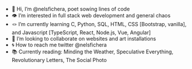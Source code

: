 - 🖖 Hi, I’m @nelsfichera, poet sowing lines of code
- 👁 I’m interested in full stack web development and general chaos
- 🪢 I’m currently learning C, Python, SQL, HTML, CSS [Bootstrap, vanilla], and Javascript [TypeScript, React, Node.js, Vue, Angular]
- 🏹 I’m looking to collaborate on websites and art installations
- 🌀 How to reach me twitter @nelsfichera 
- 📚 Currently reading: Minding the Weather, Speculative Everything, Revolutionary Letters, The Social Photo

<!---
nelsfichera/nelsfichera is a ✨ special ✨ repository because its `README.md` (this file) appears on your GitHub profile.
You can click the Preview link to take a look at your changes.
--->
